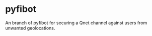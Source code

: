 pyfibot
=======

An branch of pyfibot for securing a Qnet channel against users from unwanted geolocations.
